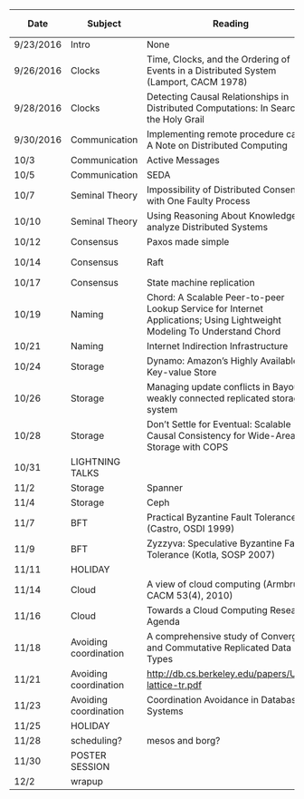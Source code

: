 |Date|Subject|Reading|Link|Presented by|
|------------|-------------|-------------|-------------|------------|
|9/23/2016|Intro|None||Me|
|9/26/2016|Clocks|Time, Clocks, and the Ordering of Events in a Distributed System (Lamport, CACM 1978)|||
|9/28/2016|Clocks|Detecting Causal Relationships in Distributed Computations: In Search of the Holy Grail|https://www.vs.inf.ethz.ch/publ/papers/holygrail.pdf||
|9/30/2016|Communication|Implementing remote procedure calls, A Note on Distributed Computing|||
|10/3|Communication|Active Messages|||
|10/5|Communication|SEDA|||
|10/7|Seminal Theory|Impossibility of Distributed Consensus with One Faulty Process|https://groups.csail.mit.edu/tds/papers/Lynch/jacm85.pdf||
|10/10|Seminal Theory|Using Reasoning About Knowledge to analyze Distributed Systems|https://www.cs.cornell.edu/home/halpern/papers/UsingRAK.pdf||
|10/12|Consensus|Paxos made simple|||
|10/14|Consensus|Raft|http://research.microsoft.com/en-us/um/people/lamport/pubs/paxos-simple.pdf||
|10/17|Consensus|State machine replication|||
|10/19|Naming|Chord: A Scalable Peer-to-peer Lookup Service for Internet Applications; Using Lightweight Modeling To Understand Chord|https://www.cs.cornell.edu/fbs/publications/SMSurvey.pdf||
|10/21|Naming|Internet Indirection Infrastructure|||
|10/24|Storage |Dynamo: Amazon’s Highly Available Key-value Store|||
|10/26|Storage |Managing update conflicts in Bayou, a weakly connected replicated storage system|||
|10/28|Storage |Don’t Settle for Eventual: Scalable Causal Consistency for Wide-Area Storage with COPS|||
|10/31|LIGHTNING TALKS||||
|11/2|Storage |Spanner|||
|11/4|Storage |Ceph|||
|11/7|BFT|Practical Byzantine Fault Tolerance (Castro, OSDI 1999)|||
|11/9|BFT |Zyzzyva: Speculative Byzantine Fault Tolerance (Kotla, SOSP 2007)|||
|11/11|HOLIDAY||||
|11/14|Cloud|A view of cloud computing (Armbrust, CACM 53(4), 2010)|||
|11/16|Cloud|Towards a Cloud Computing Research Agenda|https://www.cs.purdue.edu/homes/bb/cs590/handouts/Cornell.pdf||
|11/18|Avoiding coordination|A comprehensive study of Convergent and Commutative Replicated Data Types|http://hal.upmc.fr/inria-00555588/document||
|11/21|Avoiding coordination|http://db.cs.berkeley.edu/papers/UCB-lattice-tr.pdf|||
|11/23|Avoiding coordination|Coordination Avoidance in Database Systems|http://www.vldb.org/pvldb/vol8/p185-bailis.pdf||
|11/25|HOLIDAY||||
|11/28|scheduling? |mesos and borg?|||
|11/30|POSTER SESSION||||
|12/2|wrapup||||
